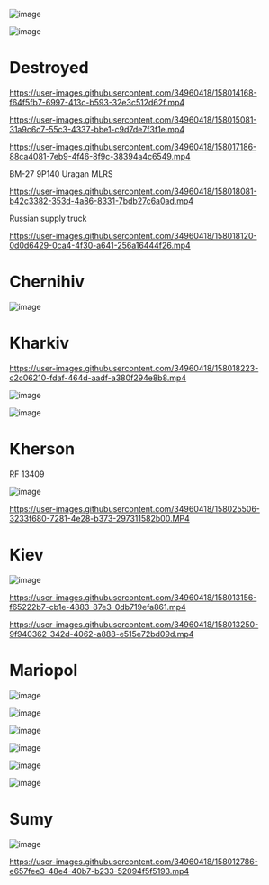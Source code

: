 ![image](https://user-images.githubusercontent.com/34960418/158019961-24c18357-8d99-4414-a4b1-29a1046d0efb.png)

![image](https://user-images.githubusercontent.com/34960418/158026755-32c4d345-b834-4284-ac62-fde855ab876d.png)



# Destroyed

https://user-images.githubusercontent.com/34960418/158014168-f64f5fb7-6997-413c-b593-32e3c512d62f.mp4

https://user-images.githubusercontent.com/34960418/158015081-31a9c6c7-55c3-4337-bbe1-c9d7de7f3f1e.mp4

https://user-images.githubusercontent.com/34960418/158017186-88ca4081-7eb9-4f46-8f9c-38394a4c6549.mp4

BM-27 9P140 Uragan MLRS

https://user-images.githubusercontent.com/34960418/158018081-b42c3382-353d-4a86-8331-7bdb27c6a0ad.mp4

Russian supply truck

https://user-images.githubusercontent.com/34960418/158018120-0d0d6429-0ca4-4f30-a641-256a16444f26.mp4






# Chernihiv

![image](https://user-images.githubusercontent.com/34960418/158017704-08575ac3-356a-4bfd-819b-20f8f1538906.png)



# Kharkiv 

https://user-images.githubusercontent.com/34960418/158018223-c2c06210-fdaf-464d-aadf-a380f294e8b8.mp4

![image](https://user-images.githubusercontent.com/34960418/158024275-1ca564e6-752e-4aef-8bf1-4a9a8d8043c4.png)

![image](https://user-images.githubusercontent.com/34960418/158024279-f7e5aa16-42ba-469e-bde0-f75cf89a78e1.png)


# Kherson

RF 13409

![image](https://user-images.githubusercontent.com/34960418/158025525-10dbcecf-d738-4818-a9be-169425fe2b3f.png)

https://user-images.githubusercontent.com/34960418/158025506-3233f680-7281-4e28-b373-297311582b00.MP4




# Kiev

![image](https://user-images.githubusercontent.com/34960418/158017610-d1b8548b-1e1a-48bb-abdb-4ba40a133d9c.png)


https://user-images.githubusercontent.com/34960418/158013156-f65222b7-cb1e-4883-87e3-0db719efa861.mp4

https://user-images.githubusercontent.com/34960418/158013250-9f940362-342d-4062-a888-e515e72bd09d.mp4


# Mariopol

![image](https://user-images.githubusercontent.com/34960418/158013338-ce68265b-eb89-49fe-bc4c-9365f7de2e34.png)

![image](https://user-images.githubusercontent.com/34960418/158020777-a4cd140a-6616-4c26-9764-bd9868271ad7.png)

![image](https://user-images.githubusercontent.com/34960418/158024621-5ed15b53-9342-473b-bb08-2e43e62388bd.png)

![image](https://user-images.githubusercontent.com/34960418/158024626-3328a730-dc7b-43f5-9c4e-d507b14754d1.png)

![image](https://user-images.githubusercontent.com/34960418/158024631-0cfdb068-67c7-4de3-8cfa-cc22c054b388.png)

![image](https://user-images.githubusercontent.com/34960418/158024637-1a434d56-78c3-471f-81f0-dde8425d292f.png)





# Sumy 

![image](https://user-images.githubusercontent.com/34960418/158012832-e310f54a-085d-474c-bf8c-f2deb11393ce.png)

https://user-images.githubusercontent.com/34960418/158012786-e657fee3-48e4-40b7-b233-52094f5f5193.mp4

